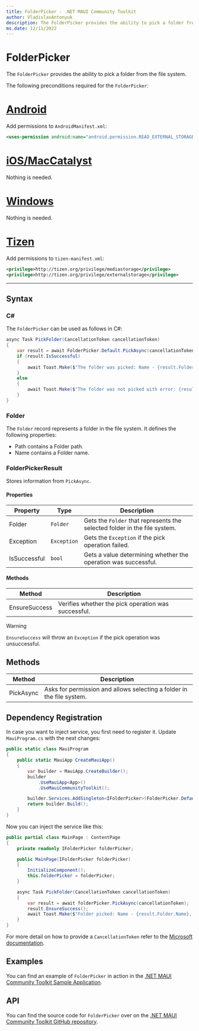 ```yaml
---
title: FolderPicker - .NET MAUI Community Toolkit
author: VladislavAntonyuk
description: The FolderPicker provides the ability to pick a folder from the file system.
ms.date: 12/11/2022
---
```


# FolderPicker

The `FolderPicker` provides the ability to pick a folder from the file system.

The following preconditions required for the `FolderPicker`:
# [Android](#tab/android)

Add permissions to `AndroidManifest.xml`:

```xml
<uses-permission android:name="android.permission.READ_EXTERNAL_STORAGE" />
```

# [iOS/MacCatalyst](#tab/ios)

Nothing is needed.

# [Windows](#tab/windows)

Nothing is needed.

# [Tizen](#tab/tizen)

Add permissions to `tizen-manifest.xml`:

```xml
<privilege>http://tizen.org/privilege/mediastorage</privilege>
<privilege>http://tizen.org/privilege/externalstorage</privilege>
```

---

## Syntax

### C#

The `FolderPicker` can be used as follows in C#:

```csharp
async Task PickFolder(CancellationToken cancellationToken)
{
    var result = await FolderPicker.Default.PickAsync(cancellationToken);
    if (result.IsSuccessful)
    {
        await Toast.Make($"The folder was picked: Name - {result.Folder.Name}, Path - {result.Folder.Path}", ToastDuration.Long).Show(cancellationToken);
    }
    else
    {
        await Toast.Make($"The folder was not picked with error: {result.Exception.Message}").Show(cancellationToken);
    }
}
```

### Folder

The `Folder` record represents a folder in the file system. It defines the following properties:

- Path contains a Folder path.
- Name contains a Folder name.

### FolderPickerResult

Stores information from `PickAsync`.

#### Properties

|Property  |Type  |Description  |
|---------|---------|---------|
| Folder | `Folder` | Gets the `Folder` that represents the selected folder in the file system. |
| Exception | `Exception` | Gets the `Exception` if the pick operation failed. |
| IsSuccessful | `bool` | Gets a value determining whether the operation was successful. |

#### Methods

|Method  |Description  |
|---------|---------|
| EnsureSuccess | Verifies whether the pick operation was successful. |

> [!WARNING]
> `EnsureSuccess` will throw an `Exception` if the pick operation was unsuccessful.

## Methods

|Method  |Description  |
|---------|---------|
| PickAsync | Asks for permission and allows selecting a folder in the file system. |

## Dependency Registration

In case you want to inject service, you first need to register it.
Update `MauiProgram.cs` with the next changes:

```csharp
public static class MauiProgram
{
    public static MauiApp CreateMauiApp()
    {
        var builder = MauiApp.CreateBuilder();
        builder
            .UseMauiApp<App>()
            .UseMauiCommunityToolkit();

        builder.Services.AddSingleton<IFolderPicker>(FolderPicker.Default);
        return builder.Build();
    }
}
```

Now you can inject the service like this:

```csharp
public partial class MainPage : ContentPage
{
    private readonly IFolderPicker folderPicker;

    public MainPage(IFolderPicker folderPicker)
    {
        InitializeComponent();
        this.folderPicker = folderPicker;
    }

    async Task PickFolder(CancellationToken cancellationToken)
    {
        var result = await folderPicker.PickAsync(cancellationToken);
        result.EnsureSuccess();
        await Toast.Make($"Folder picked: Name - {result.Folder.Name}, Path - {result.Folder.Path}", ToastDuration.Long).Show(cancellationToken);
    }
}
```

For more detail on how to provide a `CancellationToken` refer to the [Microsoft documentation](/dotnet/standard/threading/cancellation-in-managed-threads).

## Examples

You can find an example of `FolderPicker` in action in the [.NET MAUI Community Toolkit Sample Application](https://github.com/CommunityToolkit/Maui/blob/main/samples/CommunityToolkit.Maui.Sample/Pages/Essentials/FolderPickerPage.xaml).

## API

You can find the source code for `FolderPicker` over on the [.NET MAUI Community Toolkit GitHub repository](https://github.com/CommunityToolkit/Maui/blob/main/src/CommunityToolkit.Maui.Core/Essentials/FolderPicker/IFolderPicker.shared.cs).
